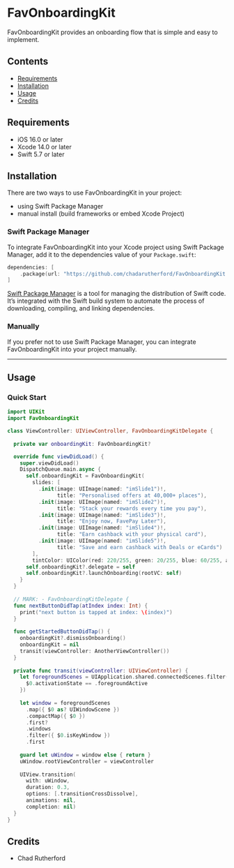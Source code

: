 # FavOnboardingKit

FavOnboardingKit provides an onboarding flow that is simple and easy to implement.

## Contents

- [Requirements](#requirements)
- [Installation](#installation)
- [Usage](#usage)
- [Credits](#credits)

## Requirements

- iOS 16.0 or later
- Xcode 14.0 or later
- Swift 5.7 or later


## Installation
There are two ways to use FavOnboardingKit in your project:
- using Swift Package Manager
- manual install (build frameworks or embed Xcode Project)

### Swift Package Manager

To integrate FavOnboardingKit into your Xcode project using Swift Package Manager, add it to the dependencies value of your `Package.swift`:

```swift
dependencies: [
    .package(url: "https://github.com/chadarutherford/FavOnboardingKit.git", .upToNextMajor(from: "1.0.0"))
]
```

[Swift Package Manager](https://swift.org/package-manager/) is a tool for managing the distribution of Swift code. It’s integrated with the Swift build system to automate the process of downloading, compiling, and linking dependencies.

### Manually

If you prefer not to use Swift Package Manager, you can integrate FavOnboardingKit into your project manually.

---

## Usage

### Quick Start

```swift
import UIKit
import FavOnboardingKit

class ViewController: UIViewController, FavOnboardingKitDelegate {
  
  private var onboardingKit: FavOnboardingKit?

  override func viewDidLoad() {
    super.viewDidLoad()
    DispatchQueue.main.async {
      self.onboardingKit = FavOnboardingKit(
        slides: [
          .init(image: UIImage(named: "imSlide1")!,
                title: "Personalised offers at 40,000+ places"),
          .init(image: UIImage(named: "imSlide2")!,
                title: "Stack your rewards every time you pay"),
          .init(image: UIImage(named: "imSlide3")!,
                title: "Enjoy now, FavePay Later"),
          .init(image: UIImage(named: "imSlide4")!,
                title: "Earn cashback with your physical card"),
          .init(image: UIImage(named: "imSlide5")!,
                title: "Save and earn cashback with Deals or eCards")
        ],
        tintColor: UIColor(red: 220/255, green: 20/255, blue: 60/255, alpha: 1.0))
      self.onboardingKit?.delegate = self
      self.onboardingKit?.launchOnboarding(rootVC: self)
    }
  }
  
  // MARK: - FavOnboardingKitDelegate {
  func nextButtonDidTap(atIndex index: Int) {
    print("next button is tapped at index: \(index)")
  }
  
  func getStartedButtonDidTap() {
    onboardingKit?.dismissOnboarding()
    onboardingKit = nil
    transit(viewController: AnotherViewController())
  }
  
  private func transit(viewController: UIViewController) {
    let foregroundScenes = UIApplication.shared.connectedScenes.filter({
      $0.activationState == .foregroundActive
    })
    
    let window = foregroundScenes
      .map({ $0 as? UIWindowScene })
      .compactMap({ $0 })
      .first?
      .windows
      .filter({ $0.isKeyWindow })
      .first
    
    guard let uWindow = window else { return }
    uWindow.rootViewController = viewController
    
    UIView.transition(
      with: uWindow,
      duration: 0.3,
      options: [.transitionCrossDissolve],
      animations: nil,
      completion: nil)
  }
}
```

## Credits

- Chad Rutherford
